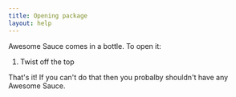```yaml
---
title: Opening package
layout: help
---
```


Awesome Sauce comes in a bottle. To open it:

1. Twist off the top

That's it! If you can't do that then you probalby shouldn't have any Awesome Sauce.